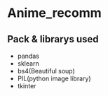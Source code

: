 # Anime_recomm
## Pack & librarys used
- pandas
- sklearn
- bs4(Beautiful soup)
- PIL(python image library)
- tkinter
